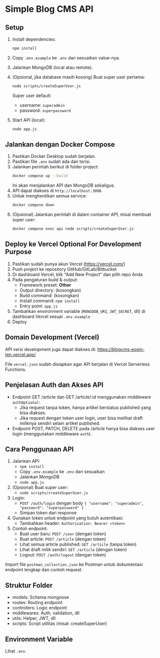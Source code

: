 # Simple Blog CMS API

## Setup

1. Install dependencies:
   ```bash
   npm install
   ```
2. Copy `.env.example` ke `.env` dan sesuaikan value-nya.
3. Jalankan MongoDB (local atau remote).
4. (Opsional, jika database masih kosong) Buat super user pertama:
   ```bash
   node scripts/createSuperUser.js
   ```
   Super user default:
   - username: `superadmin`
   - password: `superpassword`


5. Start API (local):
   ```bash
   node app.js
   ```


## Jalankan dengan Docker Compose

1. Pastikan Docker Desktop sudah berjalan.
2. Pastikan file `.env` sudah ada dan terisi.
3. Jalankan perintah berikut di folder project:
   ```bash
   docker compose up --build
   ```
   Ini akan menjalankan API dan MongoDB sekaligus.
4. API dapat diakses di `http://localhost:3000`.
5. Untuk menghentikan semua service:
   ```bash
   docker compose down
   ```
6. (Opsional) Jalankan perintah di dalam container API, misal membuat super user:
   ```bash
   docker compose exec api node scripts/createSuperUser.js
   ```



## Deploy ke Vercel Optional For Development Purpose

1. Pastikan sudah punya akun Vercel (https://vercel.com/)
2. Push project ke repository GitHub/GitLab/Bitbucket
3. Di dashboard Vercel, klik "Add New Project" dan pilih repo Anda
4. Pada pengaturan build & output:
   - Framework preset: **Other**
   - Output directory: (kosongkan)
   - Build command: (kosongkan)
   - Install command: `npm install`
   - Entry point: `app.js`
5. Tambahkan environment variable (`MONGODB_URI`, `JWT_SECRET`, dll) di dashboard Vercel sesuai `.env.example`
6. Deploy


## Domain Development (Vercel)

API versi development juga dapat diakses di:
https://blogcms-eosin-ten.vercel.app/

File `vercel.json` sudah disiapkan agar API berjalan di Vercel Serverless Functions.


## Penjelasan Auth dan Akses API

- Endpoint GET /article dan GET /article/:id menggunakan middleware `authOptional`:
  - Jika request tanpa token, hanya artikel berstatus published yang bisa diakses.
  - Jika request dengan token user login, user bisa melihat draft miliknya sendiri selain artikel published.
- Endpoint POST, PATCH, DELETE pada /article hanya bisa diakses user login (menggunakan middleware `auth`).

## Cara Penggunaan API

1. Jalankan API:
   - `npm install`
   - Copy `.env.example` ke `.env` dan sesuaikan
   - Jalankan MongoDB
   - `node app.js`
2. (Opsional) Buat super user:
   - `node scripts/createSuperUser.js`
3. Login:
   - `POST /auth/login` dengan body `{ "username": "superadmin", "password": "superpassword" }`
   - Simpan token dari response
4. Gunakan token untuk endpoint yang butuh autentikasi:
   - Tambahkan header: `Authorization: Bearer <token>`
5. Contoh endpoint:
   - Buat user baru: `POST /user` (dengan token)
   - Buat article: `POST /article` (dengan token)
   - Lihat semua article published: `GET /article` (tanpa token)
   - Lihat draft milik sendiri: `GET /article` (dengan token)
   - Logout: `POST /auth/logout` (dengan token)

Import file `postman_collection.json` ke Postman untuk dokumentasi endpoint lengkap dan contoh request.

## Struktur Folder
- models: Schema mongoose
- routes: Routing endpoint
- controllers: Logic endpoint
- middlewares: Auth, validation, dll
- utils: Helper, JWT, dll
- scripts: Script utilitas (misal: createSuperUser)

## Environment Variable
Lihat `.env`.
